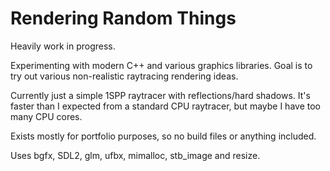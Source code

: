 # Rendering Random Things

Heavily work in progress.

Experimenting with modern C++ and various graphics libraries.
Goal is to try out various non-realistic raytracing rendering ideas.

Currently just a simple 1SPP raytracer with reflections/hard shadows.
It's faster than I expected from a standard CPU raytracer, but maybe I have too many CPU cores.

Exists mostly for portfolio purposes, so no build files or anything included.

Uses bgfx, SDL2, glm, ufbx, mimalloc, stb_image and resize.
